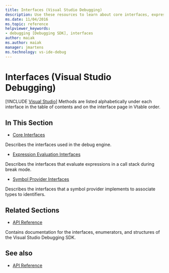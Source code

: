 ```yaml
---
title: Interfaces (Visual Studio Debugging)
description: Use these resources to learn about core interfaces, expression evaluation interfaces, and symbol provider interfaces in Visual Studio debugging.
ms.date: 11/04/2016
ms.topic: reference
helpviewer_keywords:
- debugging [Debugging SDK], interfaces
author: maiak
ms.author: maiak
manager: jmartens
ms.technology: vs-ide-debug
---
```

# Interfaces (Visual Studio Debugging)

 [!INCLUDE [Visual Studio](~/includes/applies-to-version/vs-windows-only.md)]
Methods are listed alphabetically under each interface in the table of contents and on the interface page in Vtable order.

## In This Section
- [Core Interfaces](../../../extensibility/debugger/reference/core-interfaces.md)

 Describes the interfaces used in the debug engine.

- [Expression Evaluation Interfaces](../../../extensibility/debugger/reference/expression-evaluation-interfaces.md)

 Describes the interfaces that evaluate expressions in a call stack during break mode.

- [Symbol Provider Interfaces](../../../extensibility/debugger/reference/symbol-provider-interfaces.md)

 Describes the interfaces that a symbol provider implements to associate types to identifiers.

## Related Sections
- [API Reference](../../../extensibility/debugger/reference/api-reference-visual-studio-debugging.md)

 Contains documentation for the interfaces, enumerators, and structures of the Visual Studio Debugging SDK.

## See also
- [API Reference](../../../extensibility/debugger/reference/api-reference-visual-studio-debugging.md)
